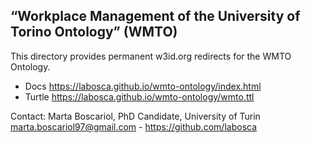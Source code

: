 ## “Workplace Management of the University of Torino Ontology” (WMTO) 
This directory provides permanent w3id.org redirects for the WMTO Ontology.  

* Docs  https://labosca.github.io/wmto-ontology/index.html
* Turtle  https://labosca.github.io/wmto-ontology/wmto.ttl

Contact: 
Marta Boscariol, PhD Candidate, University of Turin 
<marta.boscariol97@gmail.com> - <https://github.com/labosca>

